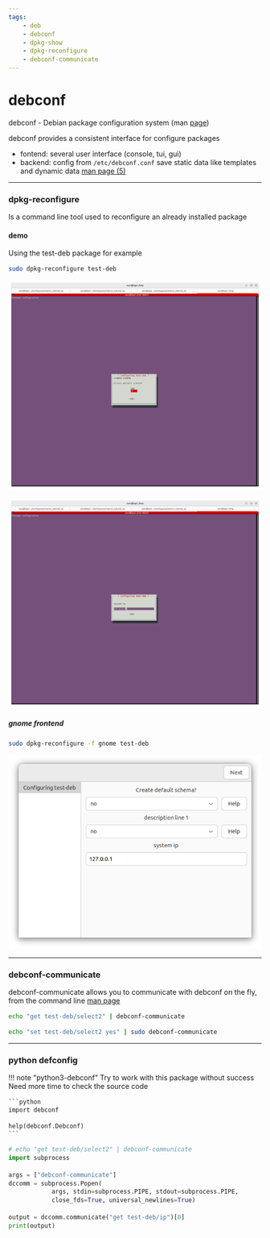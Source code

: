 ```yaml
---
tags:
    - deb
    - debconf
    - dpkg-show
    - dpkg-reconfigure
    - debconf-communicate
---
```

# debconf
debconf - Debian package configuration system (man [page](https://manpages.ubuntu.com/manpages/trusty/man7/debconf.7.html))

debconf provides a consistent interface for configure packages

- fontend: several user interface (console, tui, gui)
- backend: config from `/etc/debconf.conf` save static data like templates and dynamic data [man page (5)](https://manpages.ubuntu.com/manpages/trusty/man5/debconf.conf.5.html)

---

### dpkg-reconfigure
Is a command line tool used to reconfigure an already installed package


#### demo
Using the test-deb package for example

```bash title="configure using terminal gui"
sudo dpkg-reconfigure test-deb
```

![](images/test-deb_tui_reconfiguration1.png)

![](images/test-deb_tui_reconfiguration3.png)

##### gnome frontend
```bash title="configure using gnome"
sudo dpkg-reconfigure -f gnome test-deb
```

![](images/test-deb_gnome_reconfigure.png)


---

### debconf-communicate

debconf-communicate allows you to communicate with debconf on the fly, from the command line [man page](https://manpages.ubuntu.com/manpages/focal/en/man1/debconf-communicate.1.html)

```bash title="get"
echo "get test-deb/select2" | debconf-communicate
```

```bash title="set"
echo "set test-deb/select2 yes" | sudo debconf-communicate
```

---

### python defconfig

!!! note "python3-debconf"
    Try to work with this package without success
    Need more time to check the source code  

    ```python
    import debconf

    help(debconf.Debconf)
    ```

```python
# echo "get test-deb/select2" | debconf-communicate
import subprocess

args = ["debconf-communicate"]
dccomm = subprocess.Popen(
            args, stdin=subprocess.PIPE, stdout=subprocess.PIPE,
            close_fds=True, universal_newlines=True)

output = dccomm.communicate("get test-deb/ip")[0]
print(output)
```